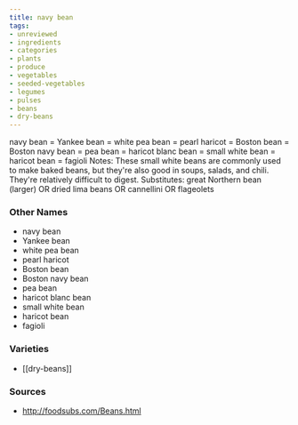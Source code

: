 ```yaml
---
title: navy bean
tags:
- unreviewed
- ingredients
- categories
- plants
- produce
- vegetables
- seeded-vegetables
- legumes
- pulses
- beans
- dry-beans
---
```

navy bean = Yankee bean = white pea bean = pearl haricot = Boston bean = Boston navy bean = pea bean = haricot blanc bean = small white bean = haricot bean = fagioli Notes: These small white beans are commonly used to make baked beans, but they're also good in soups, salads, and chili. They're relatively difficult to digest. Substitutes: great Northern bean (larger) OR dried lima beans OR cannellini OR flageolets

### Other Names

* navy bean
* Yankee bean
* white pea bean
* pearl haricot
* Boston bean
* Boston navy bean
* pea bean
* haricot blanc bean
* small white bean
* haricot bean
* fagioli

### Varieties

* [[dry-beans]]

### Sources
* http://foodsubs.com/Beans.html
